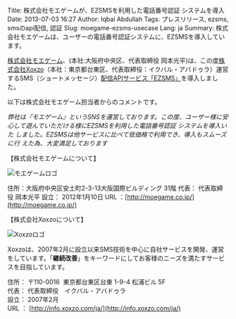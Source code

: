 Title: 株式会社モエゲームが、EZSMSを利用した電話番号認証 システムを導入
Date: 2013-07-03 16:27
Author: Iqbal Abdullah
Tags: プレスリリース, ezsms, smsのapi配信, 認証
Slug: moegame-ezsms-usecase
Lang: ja
Summary: 株式会社モエゲームは、ユーザーの電話番号認証システムに、EZSMSを導入しています。

[株式会社モエゲーム](http://moegame.co.jp/)、(本社:大阪府中央区、代表取締役
岡本光平)は、この度[株式会社Xoxzo](https://info.xoxzo.com/ja/)（本社：東京都台東区、代表取締役：イクバル・アバドゥラ）運営するSMS（ショートメッセージ）[配信APIサービス「EZSMS」](http://www.ezsms.biz/ja)を導入しました。

以下は株式会社モエゲーム担当者からのコメントです。

*弊社は『モエゲーム』というSNSを運営しております。この度、ユーザー様に安
心して遊んでいただける様にEZSMSを利用した電話番号認証 システムを導入いた
しました。EZSMSは他サービスに比べて低価格で利用でき、導入もスムーズに行
えた為、大変満足しております*

【株式会社モエゲームについて】

![モエゲームロゴ]({filename}/images/client-logos/moegame.gif "モエゲームロゴ")

住所：大阪府中央区安土町2-3-13大阪国際ビルディング 31階
代表： 代表取締役 岡本光平
設立： 2012年1月10日
URL ：[http://moegame.co.jp/](http://moegame.co.jp/)


【株式会社Xoxzoについて】

![Xoxzoロゴ]({filename}/images/xoxzo-logo-02.png)

Xoxzoは、2007年2月に設立以来SMS技術を中心に自社サービスを開発、運営をしています。「**継続改善**」をキーワードにしてお客様のニーズを満たすサービスを目指しています。

住所： 〒110-0016  東京都台東区台東 1-9-4 松浦ビル 5F  
代表： 代表取締役　イクバル・アバドゥラ  
設立： 2007年2月  
URL ： [http://info.xoxzo.com/ja/](http://info.xoxzo.com/ja/)

